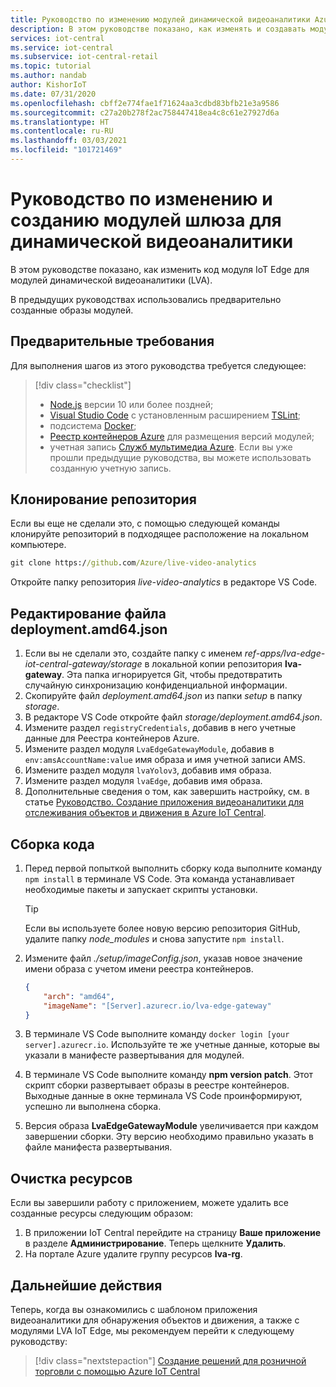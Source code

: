 ```yaml
---
title: Руководство по изменению модулей динамической видеоаналитики Azure IoT Edge
description: В этом руководстве показано, как изменять и создавать модули шлюза динамической для видеоаналитики, которые используются в шаблоне приложения видеоаналитики для обнаружения объектов и движения.
services: iot-central
ms.service: iot-central
ms.subservice: iot-central-retail
ms.topic: tutorial
ms.author: nandab
author: KishorIoT
ms.date: 07/31/2020
ms.openlocfilehash: cbff2e774fae1f71624aa3cdbd83bfb21e3a9586
ms.sourcegitcommit: c27a20b278f2ac758447418ea4c8c61e27927d6a
ms.translationtype: HT
ms.contentlocale: ru-RU
ms.lasthandoff: 03/03/2021
ms.locfileid: "101721469"
---
```

# <a name="tutorial-modify-and-build-the-live-video-analytics-gateway-modules"></a>Руководство по изменению и созданию модулей шлюза для динамической видеоаналитики

В этом руководстве показано, как изменить код модуля IoT Edge для модулей динамической видеоаналитики (LVA).

В предыдущих руководствах использовались предварительно созданные образы модулей.

## <a name="prerequisites"></a>Предварительные требования

Для выполнения шагов из этого руководства требуется следующее:


> [!div class="checklist"]
> * [Node.js](https://nodejs.org/en/download/) версии 10 или более поздней;
> * [Visual Studio Code](https://code.visualstudio.com/Download) с установленным расширением [TSLint](https://marketplace.visualstudio.com/items?itemName=ms-vscode.vscode-typescript-tslint-plugin);
> * подсистема [Docker](https://www.docker.com/products/docker-desktop);
> * [Реестр контейнеров Azure](../../container-registry/index.yml) для размещения версий модулей;
> * учетная запись [Служб мультимедиа Azure](../../media-services/index.yml). Если вы уже прошли предыдущие руководства, вы можете использовать созданную учетную запись.

## <a name="clone-the-repository"></a>Клонирование репозитория

Если вы еще не сделали это, с помощью следующей команды клонируйте репозиторий в подходящее расположение на локальном компьютере.

```cmd
git clone https://github.com/Azure/live-video-analytics
```

Откройте папку репозитория *live-video-analytics* в редакторе VS Code.

## <a name="edit-the-deploymentamd64json-file"></a>Редактирование файла deployment.amd64.json

1. Если вы не сделали это, создайте папку с именем *ref-apps/lva-edge-iot-central-gateway/storage* в локальной копии репозитория **lva-gateway**. Эта папка игнорируется Git, чтобы предотвратить случайную синхронизацию конфиденциальной информации.
1. Скопируйте файл *deployment.amd64.json* из папки *setup* в папку *storage*.
1. В редакторе VS Code откройте файл *storage/deployment.amd64.json*.
1. Измените раздел `registryCredentials`, добавив в него учетные данные для Реестра контейнеров Azure.
1. Измените раздел модуля `LvaEdgeGatewayModule`, добавив в `env:amsAccountName:value` имя образа и имя учетной записи AMS.
1. Измените раздел модуля `lvaYolov3`, добавив имя образа.
1. Измените раздел модуля `lvaEdge`, добавив имя образа.
1. Дополнительные сведения о том, как завершить настройку, см. в статье [Руководство. Создание приложения видеоаналитики для отслеживания объектов и движения в Azure IoT Central](tutorial-video-analytics-create-app-yolo-v3.md).

## <a name="build-the-code"></a>Сборка кода

1. Перед первой попыткой выполнить сборку кода выполните команду `npm install` в терминале VS Code. Эта команда устанавливает необходимые пакеты и запускает скрипты установки.

    > [!TIP]
    > Если вы используете более новую версию репозитория GitHub, удалите папку *node_modules* и снова запустите `npm install`.

1. Измените файл *./setup/imageConfig.json*, указав новое значение имени образа с учетом имени реестра контейнеров.

    ```json
    {
        "arch": "amd64",
        "imageName": "[Server].azurecr.io/lva-edge-gateway"
    }
    ```

1. В терминале VS Code выполните команду `docker login [your server].azurecr.io`. Используйте те же учетные данные, которые вы указали в манифесте развертывания для модулей.

1. В терминале VS Code выполните команду **npm version patch**. Этот скрипт сборки развертывает образы в реестре контейнеров. Выходные данные в окне терминала VS Code проинформируют, успешно ли выполнена сборка.

1. Версия образа **LvaEdgeGatewayModule** увеличивается при каждом завершении сборки. Эту версию необходимо правильно указать в файле манифеста развертывания.

## <a name="clean-up-resources"></a>Очистка ресурсов

Если вы завершили работу с приложением, можете удалить все созданные ресурсы следующим образом:

1. В приложении IoT Central перейдите на страницу **Ваше приложение** в разделе **Администрирование**. Теперь щелкните **Удалить**.
1. На портале Azure удалите группу ресурсов **lva-rg**.

## <a name="next-steps"></a>Дальнейшие действия

Теперь, когда вы ознакомились с шаблоном приложения видеоаналитики для обнаружения объектов и движения, а также с модулями LVA IoT Edge, мы рекомендуем перейти к следующему руководству:

> [!div class="nextstepaction"]
> [Создание решений для розничной торговли с помощью Azure IoT Central](overview-iot-central-retail.md)